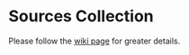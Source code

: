 # Sources Collection 

Please follow the [wiki page](https://github.com/nicolay-r/AREkit/wiki/Binded-Sources) for greater details.
